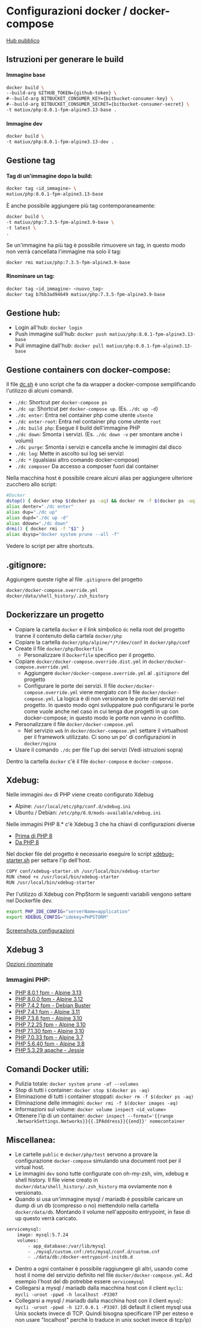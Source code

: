 Configurazioni docker / docker-compose
=====

[Hub pubblico](https://hub.docker.com/r/matiux/php/tags?page=1&ordering=last_updated)

## Istruzioni per generare le build 

#### Immagine base

```bash
docker build \
--build-arg GITHUB_TOKEN={github-token} \
#--build-arg BITBUCKET_CONSUMER_KEY={bitbucket-consumer-key} \
#--build-arg BITBUCKET_CONSUMER_SECRET={bitbucket-consumer-secret} \
-t matiux/php:8.0.1-fpm-alpine3.13-base .
```

#### Immagine dev
```bash
docker build \
-t matiux/php:8.0.1-fpm-alpine3.13-dev .
```

## Gestione tag

#### Tag di un'immagine dopo la build:

```bash
docker tag <id_immagine> \
matiux/php:8.0.1-fpm-alpine3.13-base
```

È anche possibile aggiungere più tag contemporaneamente:

```bash
docker build \
-t matiux/php:7.3.5-fpm-alpine3.9-base \
-t latest \
.
```

Se un'immagine ha più tag è possibile rimuovere un tag, in questo modo non verrà cancellata l'immagine ma solo il tag: 

```bash
docker rmi matiux/php:7.3.5-fpm-alpine3.9-base
```

#### Rinominare un tag: 

```bash
docker tag <id_immagine> <nuovo_tag>
docker tag b7bb3ad94649 matiux/php:7.3.5-fpm-alpine3.9-base
```

## Gestione hub:
* Login all'hub: `docker login`
* Push immagine sull'hub: `docker push matiux/php:8.0.1-fpm-alpine3.13-base`
* Pull immagine dall'hub: `docker pull matiux/php:8.0.1-fpm-alpine3.13-base`

## Gestione containers con docker-compose:

Il file [dc.sh](docker/dc.sh) è uno script che fa da wrapper a docker-compose semplificando l'utilizzo di alcuni comandi.

* `./dc`: Shortcut per `docker-compose ps`
* `./dc up`: Shortcut per `docker-compose up`. (Es. `./dc up -d`)
* `./dc enter`: Entra nel container php come utente `utente`
* `./dc enter-root`: Entra nel container php come utente `root`
* `./dc build php`: Esegue il build dell'immagine PHP
* `./dc down`: Smonta i servizi. (Es. `./dc down -v` per smontare anche i volumi)
* `./dc purge`: Smonta i servizi e cancella anche le immagini dal disco
* `./dc log`: Mette in ascolto sui log sei servizi
* `./dc *` (qualsiasi altro comando docker-compose)
* `./dc composer` Da accesso a composer fuori dal container

Nella macchina host è possibile creare alcuni alias per aggiungere ulteriore zucchero allo script:

```bash
#Docker
dstop() { docker stop $(docker ps -aq) && docker rm -f $(docker ps -aq) }
alias denter="./dc enter"
alias dup="./dc up"
alias dupd="./dc up -d"
alias ddown="./dc down"
drmi() { docker rmi -f "$1" }
alias dsysp="docker system prune --all -f"
```

Vedere lo script per altre shortcuts.

## .gitignore:

Aggiungere queste righe al file `.gitignore` del progetto

```bash
docker/docker-compose.override.yml
docker/data/shell_history/.zsh_history
```

## Dockerizzare un progetto

* Copiare la cartella `docker` e il link simbolico `dc` nella root del progetto tranne il contenuto della cartela `docker/php`
* Copiare la cartella `docker/php/alpine/*/*/dev/conf` in `docker/php/conf`
* Create il file `docker/php/Dockerfile`
    * Personalizzare il `Dockerfile` specifico per il progetto.
* Copiare `docker/docker-compose.override.dist.yml` in `docker/docker-compose.override.yml`
    * Aggiungere `docker/docker-compose.override.yml` al `.gitignore` del progetto
    * Configurare le porte dei servizi. Il file `docker/docker-compose.override.yml` viene mergiato con il file `docker/docker-compose.yml`. La logica è di non versionare le porte dei servizi nel progetto. In questo modo ogni sviluppatore può configurarsi le porte come vuole anche nel caso in cui tenga due progetti in up con docker-compose; in questo modo le porte non vanno in conflitto.
* Personalizzare il file `docker/docker-compose.yml`
    * Nel servizio `web` in `docker/docker-compose.yml` settare il virtualhost per il framework utilizzato. Ci sono un po' di configurazioni in `docker/nginx` 
* Usare il comando `./dc` per file l'up dei servizi (Vedi istruzioni sopra)

Dentro la cartella `docker` c'è il file `docker-compose` e `docker-compose.`

## Xdebug:

Nelle immagini `dev` di PHP viene creato configurato Xdebug

* Alpine: `/usr/local/etc/php/conf.d/xdebug.ini`
* Ubuntu / Debian: `/etc/php/8.0/mods-available/xdebug.ini`

Nelle immagini PHP 8.* c'è Xdebug 3 che ha chiavi di configurazioni diverse

* [Prima di PHP 8](docker/php/alpine/3.11/7.4.1-fpm/dev/conf/xdebug.ini)
* [Da PHP 8](docker/php/alpine/3.12/8.0.0-fpm/dev/conf/xdebug.ini)

Nel docker file del progetto è necessario eseguire lo script [xdebug-starter.sh](docker/php/conf/xdebug-starter.sh) per settare l'ip dell'host.

```bash
COPY conf/xdebug-starter.sh /usr/local/bin/xdebug-starter
RUN chmod +x /usr/local/bin/xdebug-starter
RUN /usr/local/bin/xdebug-starter
```

Per l'utilizzo di Xdebug con PhpStorm le seguenti variabili vengono settare nel Dockerfile dev.

```bash
export PHP_IDE_CONFIG="serverName=application"
export XDEBUG_CONFIG="idekey=PHPSTORM"
```

####

[Screenshots configurazioni](doc/xdebug/phpstorm)

## Xdebug 3
[Opzioni rinominate](https://xdebug.org/docs/upgrade_guide)

### Immagini PHP:
* [PHP 8.0.1 fpm - Alpine 3.13](docker/php/alpine/3.13/8.0.1-fpm)
* [PHP 8.0.0 fpm - Alpine 3.12](docker/php/alpine/3.12/8.0.0-fpm)
* [PHP 7.4.2 fpm - Debian Buster](docker/php/debian/buster/7.4.2-fpm)
* [PHP 7.4.1 fpm - Alpine 3.11](docker/php/alpine/3.11/7.4.1-fpm)
* [PHP 7.3.6 fpm - Alpine 3.10](docker/php/alpine/3.10/7.3.6-fpm)
* [PHP 7.2.25 fpm - Alpine 3.10](docker/php/alpine/3.10/7.2.25-fpm)
* [PHP 7.1.30 fpm - Alpine 3.10](docker/php/alpine/3.10/7.1.30-fpm)
* [PHP 7.0.33 fpm - Alpine 3.7](docker/php/alpine/3.7/7.0.33-fpm)
* [PHP 5.6.40 fpm - Alpine 3.8](docker/php/alpine/3.8/5.6.40-fpm)
* [PHP 5.3.29 apache - Jessie](docker/php/debian/jessie/apache2.4.10/5.3.29)

## Comandi Docker utili:

* Pulizia totale: `docker system prune -af --volumes`
* Stop di tutti i container: `docker stop $(docker ps -aq)`
* Eliminazione di tutti i container stoppati: `docker rm -f $(docker ps -aq)`
* Eliminazione delle immagini: `docker rmi -f $(docker images -aq)`
* Informazioni sul volume: `docker volume inspect <id_volume>`
* Ottenere l'ip di un container: `docker inspect --format='{{range .NetworkSettings.Networks}}{{.IPAddress}}{{end}}' nomecontainer`

## Miscellanea:

* Le cartelle `public` e `docker/php/test` servono a provare la configurazione `docker-compose` simulando una document root per il virtual host.
* Le immagini `dev` sono tutte configurate con oh-my-zsh, vim, xdebug e shell history. Il file viene creato in `docker/data/shell_history/.zsh_history` ma ovviamente non è versionato.
* Quando si usa un'immagine mysql / mariadb è possibile caricare un dump di un db (compresso o no) mettendolo nella cartella `docker/data/db`. Montando il volume nell'apposito entrypoint, in fase di up questo verrà caricato.

```bash
servicemysql:
    image: mysql:5.7.24
    volumes:
        - app_database:/var/lib/mysql
        - ./mysql/custom.cnf:/etc/mysql/conf.d/custom.cnf
        - ./data/db:/docker-entrypoint-initdb.d
```

* Dentro a ogni container è possibile raggiungere gli altri, usando come host il nome del servizio definito nel file `docker/docker-compose.yml`. Ad esempio l'host del db potrebbe essere `servicemysql`
* Collegarsi a mysql / mariadb dalla macchina host con il client `mycli`: `mycli -uroot -ppwd -h localhost -P3307`
* Collegarsi a mysql / mariadb dalla macchina host con il client `mysql`: `mycli -uroot -ppwd -h 127.0.0.1 -P3307`. (di default il client mysql usa Unix sockets invece di TCP. Quindi bisogna specificare l'IP per esteso e non usare "localhost" perchè lo traduce in unix socket invece di tcp/ip)
